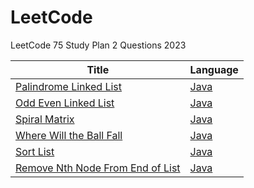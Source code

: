 # LeetCode

LeetCode 75 Study Plan 2 Questions 2023 

| Title                                                                                                           | Language                            |
|-----------------------------------------------------------------------------------------------------------------|-------------------------------------|
| [Palindrome Linked List](https://leetcode.com/problems/palindrome-linked-list)                                  | [Java](IsPalindromeLinkedList.java) |
| [Odd Even Linked List](https://leetcode.com/problems/odd-even-linked-list/)                                     | [Java](OddEvenLinkedList.java)      |
| [Spiral Matrix](https://leetcode.com/problems/spiral-matrix)                                                    | [Java](SpiralMatrix.java)           |                                                                                  |                                     |
| [Where Will the Ball Fall](https://leetcode.com/problems/where-will-the-ball-fall/description/)                 | [Java](WhereBallFall.java)          |
| [Sort List](https://leetcode.com/problems/sort-list)                                                            | [Java](SortList.java)               |
| [Remove Nth Node From End of List](https://leetcode.com/problems/remove-nth-node-from-end-of-list/description/) | [Java](RemoveNNodeEndList.java)     |
 